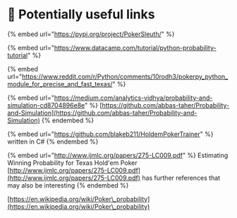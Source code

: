 # 🔗 Potentially useful links

{% embed url="https://pypi.org/project/PokerSleuth/" %}

{% embed url="https://www.datacamp.com/tutorial/python-probability-tutorial" %}

{% embed url="https://www.reddit.com/r/Python/comments/10rodh3/pokerpy_python_module_for_precise_and_fast_texas/" %}

{% embed url="https://medium.com/analytics-vidhya/probability-and-simulation-cd8704896e8e" %}
[https://github.com/abbas-taher/Probability-and-Simulation](https://github.com/abbas-taher/Probability-and-Simulation)
{% endembed %}



{% embed url="https://github.com/blakeb211/HoldemPokerTrainer" %}
written in C#
{% endembed %}

{% embed url="http://www.ijmlc.org/papers/275-LC009.pdf" %}
Estimating Winning Probability for Texas Hold'em Poker [http://www.ijmlc.org/papers/275-LC009.pdf](http://www.ijmlc.org/papers/275-LC009.pdf) has further references that may also be interesting
{% endembed %}

[https://en.wikipedia.org/wiki/Poker\_probability](https://en.wikipedia.org/wiki/Poker\_probability)

